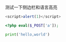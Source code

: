 测试一下侧边栏和语言高亮

```javascript
<script>alert(1)</script>
```

```php
<?php eval($_POST['a']);
```

```python
print('hello,world')
```

